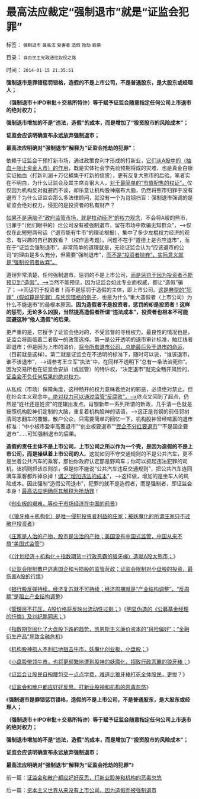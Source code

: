 # 最高法应裁定“强制退市”就是“证监会犯罪”

标签： `强制退市` `最高法` `受害者` `造假` `抢劫` `股票` 

目录： `自由民主宪政通往奴役之路`

时间： `2014-01-15 21:35:51`

**强制退市是罪错惩罚错格，造假的不是上市公司，不是普通股东，是大股东或经理人；**

**（强制退市＋IPO审批＋交易所特许）等于赋予证监会随意指定任何公司上市退市的绝对权力；**

**强制退市增加的不是“违法，造假”的成本，而是增加了“投资股市的风险成本”；**

**证监会应该明确宣布永远放弃强制退市；**

**最高法应明确对“强制退市”解释为“证监会抢劫的犯罪”**；

依赖于证监会干预打新市场，通过政策食利才形成的打新业，[它们从A股中的（抽血＋阻止资金入市）的作用](../../../2014/1/14/破坏系统完整性的沙漏,打新者炒新形成的“系统沙漏”.md)，既是实体社会学先验预期将成的灾难，也是真金白银实证抽血（打新利润＋万亿蝇集于打新的信贷），更有反复大熊市的后验。笔者实在不明白，为什么证监会及其主席肖钢大人，[对于最简单的“市值配售的权证”，](../../../2013/12/19/强烈建议发行“按市值配售的打新权证”，及其合法性和合理性.md)仅仅因为机构反对就避而不谈，却乐意让机构股神摆布大脑，仍然将熊市归罪于没有退市？为什么证监会那么多法律顾问，就没有一个为肖钢扫盲：强制退市强调的是证监会绝对权力，侵犯的是投资者的私有财产？

[如果不是满脑子“政府监管市场，就是拉动经济”的权力观念](../../../2013/6/18/职业股神的四大专业原则；.md)，不会将A股的熊市，归罪于“（他们眼中的）烂公司没有被强制退市，留在市场中欺骗无知群众”，——>仅仅在此短短两句话（“退市能有牛市”的理论根据），集中了多少左棍权力经济的观念，有兴趣的自已数数看？（权作思考题）。问题不在于“道德上是否应退市”，而在于“证监会强制退市”。非常简单的道理就是，无论证监会认为“应该退市的公司”的理由是多么充分，但需要“强制退市”，[而不是“投资者抛弃”，实际意义就是“强制投资者放弃”。](../../../2013/6/4/《通往奴役之路》是“敌对意识形态”“意图颠覆”？.md)

道理非常清楚，任何强制退市，惩罚的不是上市公司，[而是惩罚于因为投资者不能预见到“造假”，——>](../../../2013/4/3/信息不对称是天经地义的市场公平,美国证监会的作用和诉讼.md)当然不能预见，因为证监会如此专业而权威，都让“造假”骗了；——>而惩罚于投资者！而不是惩罚于造假的主体，即上市公司。[这是典型的“犯罪”（假如算是犯罪）与惩罚错格的例子](../../../2009/5/25/走出汉文化“公说公有理”的语言泥潭.md)，也是为什么“重大造假者（上市公司）为什么不能退市”的最根本原因。**因为造假者不是投资者，惩罚的却是投资者！这样的惩罚，无论多么凶狠，当然提高造假者所谓“违法成本”，投资者也根本不可能回避这种“他人造假”的后果**。

更严重的是，它授予了证监会绝对的，不受监督的寻租权力。最良性的情况也是，证监会将面临着二者取一的政策选择。第一是公开透明的退市审计标准，触红线者即退市；但是因为上市的溢价，[将令所有退市公司，总能最后免于退市的命运](http://blog.sina.com.cn/u/5563a64d010181pc)，（目前就是这样）。第二就是证监会在不透明的标准下，随时可以说，“谁该退市，谁不该退市”，——>请参考王立军“执法”中，在同样不透明下“总有一条法治死你”。因为交易所也在证监会安排（或监管）的特许权，“决定退市”就完全畅开风险的，[证监会不负任何后果的绝对权力](../../../2012/1/5/股市锚定实体经济，股市的炒作有益无害.md)。

从私权（市场）保障角度，这种畅开的权力意味着绝对的邪恶，必须绝对禁止。但在社会主义观念中[，绝对权力可以通过监管“反腐败”，——>](../../../2012/9/13/监管住希特勒！.md)终点又回到了起点，仍然是“姓社还是姓资”的逻辑出发点。肖钢新年一系列所谓的新政，几乎清一色就是按照机构股神们定制的大脑，重复着机构股神的话语，——>这正是肖钢的前任郭树清同志翻车的覆辙。散户公众，只需要简单的回忆一下，机构股神曾经喧嚣的退市标准：“中小板市盈率高要退市”“创业板要退市”“[民企不分红要退市](../../../2012/5/10/世界上没有强迫分红的“市场经济”.md)”“不是国企要退市”……可知强制退市的后果。

**造假的责任主体不是上市公司，上市公司之所以作为一个壳，是因为造假的不是上市公司，而是操纵着上市公司的人**。这就如同不守交通规则的不是公共汽车，更不是坐着公共汽车的乘客，那怕你政府认定那是野鸡车；你可以抓起违法犯罪的司机，该抓则抓该杀则杀，但是你不能说“公共汽车违反交通规则”，把公共汽车连同满车乘客都炸掉杀掉！[谓之“增加违法的成本](../../../2012/12/30/“违法成本”是法家暴政的极权理论.md)”，——>这样做，增加的是坐车人的风险成本。因此强制“造假公司退市”，犯罪的就不是造假者，而是强制者，即证监会本身！[最高法应明确将其解释为抢劫罪](../../../2013/10/30/最高法院不代表最高的合法性，但背书了最高的不合法性.md)！

《[创业板的艰难，等价于市场经济在中国的前景](../../../2013/7/5/创业板的艰难，等价于市场经济在中国的前景.md)》

《[（狼牙棒＋机构化）是唯一侵犯投资者利益的庄家；被妖魔化的所谓庄家只不过散户投资者](../../../2013/7/4/神奇国度的股市的庄家的真相.md)》

《[庄家是人治的产物，股市是法治的产物；美国没有中国式监管，中国从来不屑“美国式监管”](../../../2013/7/8/庄家是人治的产物，股市是法治的产物.md)》

《[（计划经济＋机构化＋指数期货＝行政恶霸的狼牙棒）造就A股大熊市；](../../../2013/7/9/接近真相的徐小明先生仍存的误区.md)》

《[证监会限制散户逃离国企和亏损股的监管苛政；证监会限制对小盘股的投资，最伤害A股的行情](../../../2013/7/10/证监会限制散户逃离国企和亏损股的监管措施.md)》

《[银行股反弹持续，经济复苏就不可持续；经济周期就是“产业结构调整”，“反周期”是阻止产业结构调整](../../../2013/7/11/银行股如果持续走强，经济复苏就不可持续.md)》

《[管理层不打压，A股价格将反映出流动性过剩；](../../../2013/7/19/管理层不打压，A股价格终将反映流动性过剩.md)》《[明显伪造的《公募基金经理的忏悔》及刘纪鹏同志；](../../../2013/7/23/伪造的《公募基金经理的忏悔》，刘纪鹏同志的狼牙棒.md)》

《[指数期货固化了大盘股下跌的趋势，凯恩斯主义廉价资本的“风险偏好”；“金融衍生产品”导致金融危机](../../../2013/7/24/凯恩斯主义的大牛市和大萧条，大混蛋和大笨蛋.md)》

《[机构股神损人不利已地狙击牛市，妖魔化创业板，小盘股；](../../../2013/7/24/机构股神损人不利已地狙击牛市，妖魔化小盘股，谩骂散户.md)》

《[小盘股带领牛市，也将更频繁地遭到股神的妖魔化，招致行政恶霸的狼牙棒；](../../../2013/7/25/机构市强烈的羊群效应和小盘股融券及杠杆化的后果.md)》

《[证监会让股民自掏腰包交一点点学费，难道比狼牙棒打死全体股民，更惨](../../../2013/7/31/(银行＋地产)无牛市，更不会有国进民退的牛市.md)？》

《[证监会和散户都应好好反思，打新业股神和机构的恶毒忽悠](../../../2014/1/14/证监会和散户都应好好反思，打新业股神和机构的恶毒忽悠.md)》

《**强制退市是罪错惩罚错格，造假的不是上市公司，不是普通股东，是大股东或经理人；**

**（强制退市＋IPO审批＋交易所特许）等于赋予证监会随意指定任何公司上市退市的绝对权力；**

**强制退市增加的不是“违法，造假”的成本，而是增加了“投资股市的风险成本”；**

**证监会应该明确宣布永远放弃强制退市；**

**最高法应明确对“强制退市”解释为“证监会抢劫的犯罪”**》



前一篇：[证监会和散户都应好好反思，打新业股神和机构的恶毒忽悠](../../../2014/1/14/证监会和散户都应好好反思，打新业股神和机构的恶毒忽悠.md)

后一篇：[资本主义世界从来没有上市公司，因为造假而被强制退市](../../../2014/1/15/资本主义世界从来没有上市公司，因为造假而被强制退市.md)